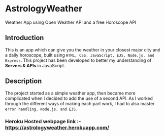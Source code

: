 # AstrologyWeather
Weather App using Open Weather API and a free Horoscope API 

## Introduction
This is an app which can give you the weather in your closest major city and a daily horoscope, built using `HTML, CSS, JavaScript, EJS, Node.js, and Express`. 
This project has been developed to better my understanding of **Servers & APIs** in JavaScript.

## Description
The project started as a simple weather app, then became more complicated when I decided to add the use of a second API. As I worked through the different ways of making each 
part work, I had to also master `error handling, Node.js, and EJS`.

### Heroku Hosted webpage link :-https://astrologyweather.herokuapp.com/

